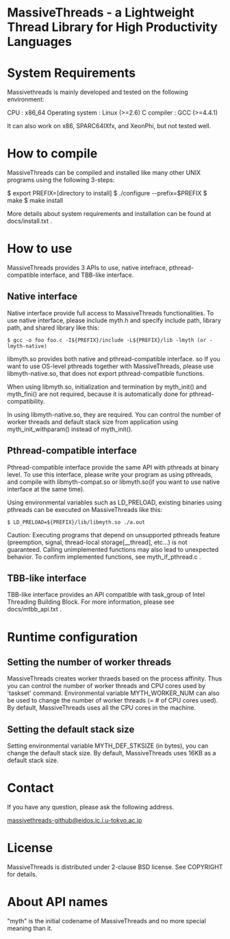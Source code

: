 # MassiveThreads - a Lightweight Thread Library for High Productivity Languages

# System Requirements

Massivethreads is mainly developed and tested on the following environment:

CPU              : x86_64
Operating system : Linux (>=2.6)
C compiler       : GCC (>=4.4.1)

It can also work on x86, SPARC64IXfx, and XeonPhi, but not tested well.

# How to compile

MassiveThreads can be compiled and installed like many other UNIX programs using the following 3-steps:

$ export PREFIX=[directory to install]
$ ./configure --prefix=$PREFIX
$ make
$ make install

More details about system requirements and installation can be found at docs/install.txt .

# How to use

MassiveThreads provides 3 APIs to use, native intefrace, pthread-compatible interface, and TBB-like interface.

## Native interface

 Native interface provide full access to MassiveThreads functionalities.
To use native interface, please include myth.h and specify include path, library path, and shared library like this:

```
$ gcc -o foo foo.c -I${PREFIX}/include -L${PREFIX}/lib -lmyth (or -lmyth-native)
```

libmyth.so provides both native and pthread-compatible interface. so If you want to use OS-level pthreads together with MassiveThreads, please use libmyth-native.so, that does not export pthread-compatible functions.

When using libmyth.so, initialization and termination by myth_init() and myth_fini() are not required, because it is automatically done for pthread-compatibility.

In using libmyth-native.so, they are required. You can control the number of worker threads and default stack size from application using myth_init_withparam() instead of myth_init().

## Pthread-compatible interface

Pthread-compatible interface provide the same API with pthreads at binary level.
To use this interface, please write your program as using pthreads, and compile with libmyth-compat.so or libmyth.so(if you want to use native interface at the same time).

Using environmental variables such as LD_PRELOAD, existing binaries using pthreads can be executed on MassiveThreads like this:

```
$ LD_PRELOAD=${PREFIX}/lib/libmyth.so ./a.out
```

Caution: Executing programs that depend on unsupported pthreads feature (preemption, signal, thread-local storage[__thread], etc...) is not guaranteed. Calling unimplemented functions may also lead to unexpected behavior. To confirm implemented functions, see myth_if_pthread.c .

## TBB-like interface

 TBB-like interface provides an API compatible with task_group of Intel Threading Building Block.
For more information, please see docs/mtbb_api.txt .

# Runtime configuration

## Setting the number of worker threads
MassiveThreads creates worker thraeds based on the process affinity. Thus you can control the number of worker threads and CPU cores used by 'taskset' command.
Environmental variable MYTH_WORKER_NUM can also be used to change the number of worker threads (= # of CPU cores used).
By default, MassiveThreads uses all the CPU cores in the machine.

## Setting the default stack size
Setting environmental variable MYTH_DEF_STKSIZE (in bytes), you can change the default stack size. By default, MassiveThreads uses 16KB as a default stack size.

# Contact

If you have any question, please ask the following address.

   massivethreads-github@eidos.ic.i.u-tokyo.ac.jp

# License

MassiveThreads is distributed under 2-clause BSD license. See COPYRIGHT for details.

# About API names

"myth" is the initial codename of MassiveThreads and no more special meaning than it.

